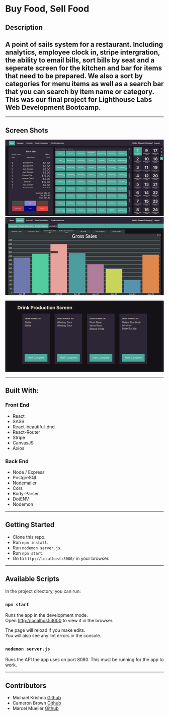 # Buy Food, Sell Food

## Description

## A point of sails system for a restaurant. Including analytics, employee clock in, stripe intergration, the ability to email bills, sort bills by seat and a seperate screen for the kitchen and bar for items that need to be prepared. We also a sort by categories for menu items as well as a search bar that you can search by item name or category. This was our final project for Lighthouse Labs Web Development Bootcamp.

---

## Screen Shots

![Home Screen](https://github.com/CamBrown101/final-project/blob/master/src/img/screenshots/main-layout.png?raw=true)
![Analytic Screen](https://github.com/CamBrown101/final-project/blob/master/src/img/screenshots/analytics.png?raw=true)

<!-- ![Login Screen](https://github.com/CamBrown101/final-project/blob/master/src/img/screenshots/login-screen.png?raw=true) -->

![Production Screen](https://github.com/CamBrown101/final-project/blob/master/src/img/screenshots/production.png?raw=true)

---

## Built With:

### Front End

- React
- SASS
- React-beautiful-dnd
- React-Router
- Stripe
- CanvasJS
- Axios

### Back End

- Node / Express
- PostgreSQL
- Nodemailer
- Cors
- Body-Parser
- DotENV
- Nodemon

---

## Getting Started

- Clone this repo.
- Run `npm install`.
- Run `nodemon server.js`.
- Run `npm start`.
- Go to `http://localhost:3000/` in your browser.

---

## Available Scripts

In the project directory, you can run:

### `npm start`

Runs the app in the development mode.\
Open [http://localhost:3000](http://localhost:3000) to view it in the browser.

The page will reload if you make edits.\
You will also see any lint errors in the console.

### `nodemon server.js`

Runs the API the app uses on port 8080. This must be running for the app to work.

---

## Contributors

- Michael Krishna [Github](https://github.com/mkrishna768)
- Cameron Brown [Github](https://github.com/CamBrown101)
- Marcel Mueller [Github](https://github.com/marcellmueller)
